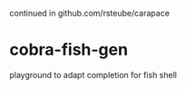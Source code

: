continued in github.com/rsteube/carapace

# cobra-fish-gen

playground to adapt completion for fish shell
